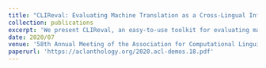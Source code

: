 ```yaml
---
title: "CLIReval: Evaluating Machine Translation as a Cross-Lingual Information Retrieval Task"
collection: publications
excerpt: 'We present CLIReval, an easy-to-use toolkit for evaluating machine translation (MT) with the proxy task of cross-lingual information retrieval (CLIR). Contrary to what the project name might suggest, CLIReval does not actually require any annotated CLIR dataset. Instead, it automatically transforms translations and references used in MT evaluations into a synthetic CLIR dataset; it then sets up a standard search engine (Elasticsearch) and computes various information retrieval metrics (eg, mean average precision) by treating the translations as documents to be retrieved. The idea is to gauge the quality of MT by its impact on the document translation approach to CLIR. As a case study, we run CLIReval on the “metrics shared task” of WMT2019; while this extrinsic metric is not intended to replace popular intrinsic metrics such as BLEU, results suggest CLIReval is competitive in many language pairs in terms of correlation to human judgments of quality. CLIReval is publicly available at https://github. com/ssun32/CLIReval.'
date: 2020/07
venue: '58th Annual Meeting of the Association for Computational Linguistics: System Demonstrations (2020)'
paperurl: 'https://aclanthology.org/2020.acl-demos.18.pdf'
---
```



